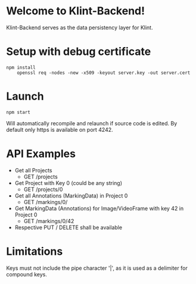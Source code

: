 ﻿# Welcome to Klint-Backend!

Klint-Backend serves as the data persistency layer for Klint.

# Setup with debug certificate

    npm install
		openssl req -nodes -new -x509 -keyout server.key -out server.cert

# Launch

    npm start
Will automatically recompile and relaunch if source code is edited. By default only https is available on port 4242.

# API Examples
 - Get all Projects
	 - GET /projects
 - Get Project with Key 0 (could be any string)
	 - GET /projects/0
 - Get all Annotations (MarkingData) in Project 0
	 - GET /markings/0/
 - Get MarkingData (Annotations) for Image/VideoFrame with key 42 in Project 0
	 - GET /markings/0/42
 - Respective PUT / DELETE shall be available

# Limitations
Keys must not include the pipe character '|', as it is used as a delimiter for compound keys.
